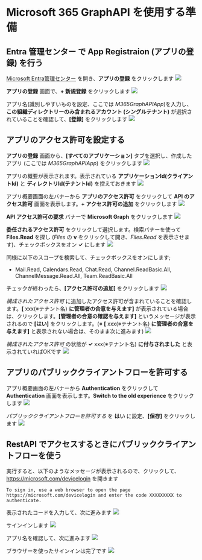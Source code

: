 # Microsoft 365 GraphAPI を使用する準備

## Entra 管理センター で App Registraion (アプリの登録) を行う

[Microsoft Entra管理センター](https://entra.microsoft.com/) を開き、**アプリの登録** をクリックします
![](setup01.png)

**アプリの登録** 画面で、**+ 新規登録** をクリックします
![](setup02.png)

アプリ名(識別しやすいものを設定、ここでは *M365GraphAPIApp*)を入力し、**この組織ディレクトリーのみ含まれるアカウント (シングルテナント)** が選択されていることを確認して、**[登録]** をクリックします
![](setup03.png)

## アプリのアクセス許可を設定する

**アプリの登録** 画面から、**[すべてのアプリケーション]** タブを選択し、作成したアプリ (ここでは *M365GraphAPIApp*) をクリックします
![](setup04.png)

アプリの概要が表示されます。表示されている **アプリケーションId(クライアントId)** と **ディレクトリId(テナントId)** を控えておきます
![](setup05.png)

アプリ概要画面の左バナーから **アプリのアクセス許可** をクリックして **API のアクセス許可** 画面を表示します。**+ アクセス許可の追加** をクリックします
![](setup06.png)

**API アクセス許可の要求** バナーで **Microsoft Graph** をクリックします
![](setup07.png)

**委任されるアクセス許可** をクリックして選択します。検索バナーを使って **Files.Read** を探し (*Files* の **v** をクリックして開き、*Files.Read* を表示させます)、チェックボックスをオン **✓** にします
![](setup08.png)

同様に以下のスコープを検索して、チェックボックスをオンにします;
- Mail.Read, Calendars.Read, Chat.Read, Channel.ReadBasic.All, ChannelMessage.Read.All, Team.ReadBasic.All

チェックが終わったら、**[アクセス許可の追加]** をクリックします
![](setup09.png)

*構成されたアクセス許可* に追加したアクセス許可が含まれていることを確認します。**[** xxx(※テナント名) **に管理者の合意を与えます]** が表示されている場合は、クリックします。**[管理者の合意の確認を与えます]** というメッセージが表示されるので **[はい]** をクリックします。(※ **[** xxx(※テナント名) **に管理者の合意を与えます]** と表示されない場合は、そのまま次に進みます)
![](setup10.png)

*構成されたアクセス許可* の状態が **✓** xxx(※テナント名) **に付与されました** と表示されていればOKです
![](setup11.png)

## アプリのパブリッククライアントフローを許可する

アプリ概要画面の左バナーから **Authentication** をクリックして **Authentication** 画面を表示します。**Switch to the old experience** をクリックします
![](setup12.png)

*パブリッククライアントフローを許可する* を **はい** に設定、**[保存]** をクリックします
![](setup13.png)


## RestAPI でアクセスするときにパブリッククライアントフローを使う

実行すると、以下のようなメッセージが表示されるので、クリックして、https://microsoft.com/devicelogin を開きます
```
To sign in, use a web browser to open the page https://microsoft.com/devicelogin and enter the code XXXXXXXXX to authenticate.

```

表示されたコードを入力して、次に進みます
![](setup21.png)

サインインします
![](setup22.png)

アプリ名を確認して、次に進みます
![](setup23.png)

ブラウザーを使ったサインインは完了です
![](setup24.png)
